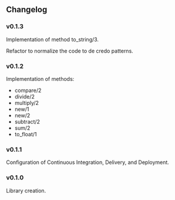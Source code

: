 ## Changelog

### v0.1.3

Implementation of method to_string/3.

Refactor to normalize the code to de credo patterns.

### v0.1.2

Implementation of methods:
 - compare/2
 - divide/2
 - multiply/2
 - new/1
 - new/2
 - subtract/2
 - sum/2
 - to_float/1

### v0.1.1

Configuration of Continuous Integration, Delivery, and Deployment.

### v0.1.0

Library creation.

